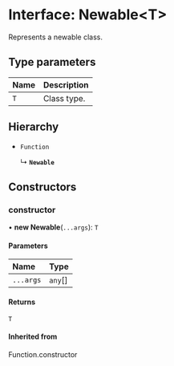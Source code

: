 # Interface: Newable\<T\>

Represents a newable class.

## Type parameters

| Name | Description |
| :------ | :------ |
| `T` | Class type. |

## Hierarchy

- `Function`

  ↳ **`Newable`**

## Constructors

### constructor

• **new Newable**(`...args`): `T`

#### Parameters

| Name | Type |
| :------ | :------ |
| `...args` | `any`[] |

#### Returns

`T`

#### Inherited from

Function.constructor
